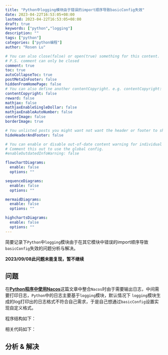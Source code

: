 ```yaml
---
title: "Python中logging模块由于错误的import顺序导致basicConfig失效"
date: 2023-04-22T16:53:05+08:00
lastmod: 2023-04-22T16:53:05+08:00
draft: true
keywords: ["python","logging"]
description: ""
tags: ["python"]
categories: ["python编程"]
author: "Rosen Lu"

# You can also close(false) or open(true) something for this content.
# P.S. comment can only be closed
comment: true
toc: true
autoCollapseToc: true
postMetaInFooter: false
hiddenFromHomePage: false
# You can also define another contentCopyright. e.g. contentCopyright: "This is another copyright."
contentCopyright: false
reward: false
mathjax: false
mathjaxEnableSingleDollar: false
mathjaxEnableAutoNumber: false
centerImage: false
borderImage: true

# You unlisted posts you might want not want the header or footer to show
hideHeaderAndFooter: false

# You can enable or disable out-of-date content warning for individual post.
# Comment this out to use the global config.
#enableOutdatedInfoWarning: false

flowchartDiagrams:
  enable: false
  options: ""

sequenceDiagrams: 
  enable: false
  options: ""

mermaidDiagrams: 
  enable: false
  options: ""

highchartsDiagrams: 
  enable: false
  options: ""
---
```


简要记录下`Python`中`logging`模块由于在其它模块中错误的import顺序导致`basicConfig`失效的问题分析与解决。

**2023/09/08此问题未能复现，暂不继续**

<!--more-->

## 问题

在[**Python程序中使用Nacos**](/post/nacos/integrate-python-program-to-nacos/)这篇文章中整合`Nacos`时由于需要输出日志，中间需要打印日志，`Python`中的日志主要基于`logging`模块，默认情况下 `logging`模块生成的log打印出的日志格式不符合自己需求，于是自己想通过`basicConfig`设置实现自定义格式。

程序结构如下：

相关代码如下：

## 分析 & 解决

